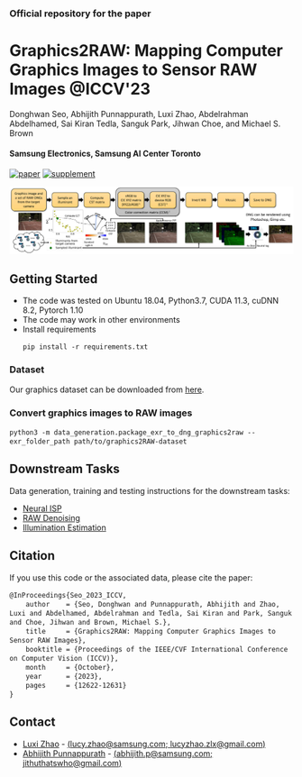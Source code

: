 ### Official repository for the paper
# Graphics2RAW: Mapping Computer Graphics Images to Sensor RAW Images @ICCV'23

Donghwan Seo, Abhijith Punnappurath, Luxi Zhao, Abdelrahman Abdelhamed, Sai Kiran Tedla, Sanguk Park, Jihwan Choe, and Michael S. Brown

#### Samsung Electronics, Samsung AI Center Toronto


[![paper](https://img.shields.io/badge/ICCV23-Paper-<COLOR>.svg)](https://openaccess.thecvf.com/content/ICCV2023/papers/Seo_Graphics2RAW_Mapping_Computer_Graphics_Images_to_Sensor_RAW_Images_ICCV_2023_paper.pdf)
[![supplement](https://img.shields.io/badge/Supplementary-Material-red)](https://openaccess.thecvf.com/content/ICCV2023/supplemental/Seo_Graphics2RAW_Mapping_Computer_ICCV_2023_supplemental.pdf)


![alt text](docs/figures/graphics2raw_pipeline.png)

## Getting Started
- The code was tested on Ubuntu 18.04, Python3.7, CUDA 11.3, cuDNN 8.2, Pytorch 1.10
- The code may work in other environments
- Install requirements
  ```
  pip install -r requirements.txt
  ```

### Dataset
Our graphics dataset can be downloaded from [here](https://sites.google.com/view/tedlasai/home/graphics2raw).

### Convert graphics images to RAW images
```
python3 -m data_generation.package_exr_to_dng_graphics2raw --exr_folder_path path/to/graphics2RAW-dataset
```

## Downstream Tasks
Data generation, training and testing instructions for the downstream tasks:
- [Neural ISP](docs/neural_isp.md)
- [RAW Denoising](docs/raw_denoising.md)
- [Illumination Estimation](docs/illum_est.md)

## Citation

If you use this code or the associated data, please cite the paper:

```
@InProceedings{Seo_2023_ICCV,
    author    = {Seo, Donghwan and Punnappurath, Abhijith and Zhao, Luxi and Abdelhamed, Abdelrahman and Tedla, Sai Kiran and Park, Sanguk and Choe, Jihwan and Brown, Michael S.},
    title     = {Graphics2RAW: Mapping Computer Graphics Images to Sensor RAW Images},
    booktitle = {Proceedings of the IEEE/CVF International Conference on Computer Vision (ICCV)},
    month     = {October},
    year      = {2023},
    pages     = {12622-12631}
}
```

## Contact
- [Luxi Zhao](https://github.com/Luxi-Zhao) - [(lucy.zhao@samsung.com; lucyzhao.zlx@gmail.com)](mailto:lucy.zhao@samsung.com;lucyzhao.zlx@gmail.com)
- [Abhijith Punnappurath](https://abhijithpunnappurath.github.io/) - [(abhijith.p@samsung.com; jithuthatswho@gmail.com)](mailto:abhijith.p@samsung.com;jithuthatswho@gmail.com)
